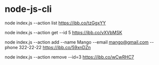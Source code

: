 # node-js-cli
node index.js --action list
https://ibb.co/tzGgxYY

node index.js --action get --id 5
https://ibb.co/vXVbMSK

node index.js --action add --name Mango --email mango@gmail.com --phone 322-22-22
https://ibb.co/59xnDZn

node index.js --action remove --id=3
https://ibb.co/wCwRHC7
